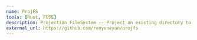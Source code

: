 ```yaml
---
name: ProjFS
tools: [Rust, FUSE]
description: Projection FileSystem -- Project an existing directory to a new mount point through a projection command.
external_url: https://github.com/renyuneyun/projfs
---
```


